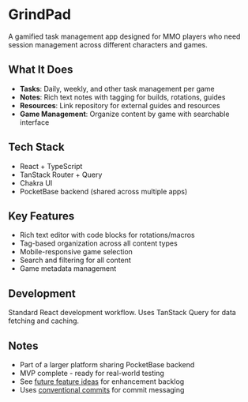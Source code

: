 # GrindPad

A gamified task management app designed for MMO players who need session management across different characters and games.

## What It Does

- **Tasks**: Daily, weekly, and other task management per game
- **Notes**: Rich text notes with tagging for builds, rotations, guides
- **Resources**: Link repository for external guides and resources
- **Game Management**: Organize content by game with searchable interface

## Tech Stack

- React + TypeScript
- TanStack Router + Query
- Chakra UI
- PocketBase backend (shared across multiple apps)

## Key Features

- Rich text editor with code blocks for rotations/macros
- Tag-based organization across all content types
- Mobile-responsive game selection
- Search and filtering for all content
- Game metadata management

## Development

Standard React development workflow. Uses TanStack Query for data fetching and caching.

## Notes

- Part of a larger platform sharing PocketBase backend
- MVP complete - ready for real-world testing
- See [future feature ideas](./docs/future_feature_ideas.md) for enhancement backlog
- Uses [conventional commits](./docs/conventional_commits.md) for commit messaging
